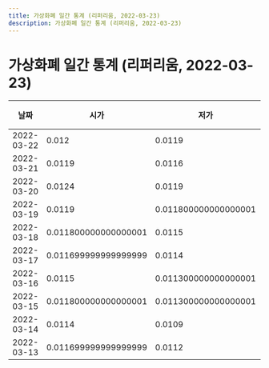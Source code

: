 ```yaml
---
title: 가상화폐 일간 통계 (리퍼리움, 2022-03-23)
description: 가상화폐 일간 통계 (리퍼리움, 2022-03-23)
---
```



가상화폐 일간 통계 (리퍼리움, 2022-03-23)
===

|날짜|시가|저가|고가|종가|비고|
|--|--|--|--|--|--|
|2022-03-22|0.012|0.0119|0.0136|0.0128|    |
|2022-03-21|0.0119|0.0116|0.0121|0.0119|    |
|2022-03-20|0.0124|0.0119|0.0124|0.012|    |
|2022-03-19|0.0119|0.011800000000000001|0.0125|0.0124|    |
|2022-03-18|0.011800000000000001|0.0115|0.012|0.0119|    |
|2022-03-17|0.011699999999999999|0.0114|0.011800000000000001|0.011699999999999999|    |
|2022-03-16|0.0115|0.011300000000000001|0.011699999999999999|0.011699999999999999|    |
|2022-03-15|0.011800000000000001|0.011300000000000001|0.0121|0.0116|    |
|2022-03-14|0.0114|0.0109|0.0119|0.011800000000000001|    |
|2022-03-13|0.011699999999999999|0.0112|0.0121|0.0114|    |
